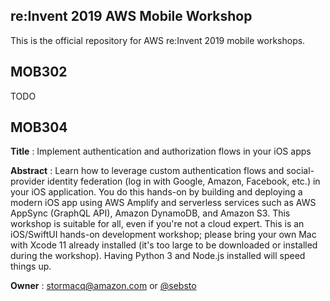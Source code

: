 ## re:Invent 2019 AWS Mobile Workshop

This is the official repository for AWS re:Invent 2019 mobile workshops.

## MOB302

TODO

## MOB304

**Title** : Implement authentication and authorization flows in your iOS apps

**Abstract** : Learn how to leverage custom authentication flows and social-provider identity federation (log in with Google, Amazon, Facebook, etc.) in your iOS application. You do this hands-on by building and deploying a modern iOS app using AWS Amplify and serverless services such as AWS AppSync (GraphQL API), Amazon DynamoDB, and Amazon S3. This workshop is suitable for all, even if you're not a cloud expert. This is an iOS/SwiftUI hands-on development workshop; please bring your own Mac with Xcode 11 already installed (it's too large to be downloaded or installed during the workshop). Having Python 3 and Node.js installed will speed things up.

**Owner** : stormacq@amazon.com or [@sebsto](https://twitter.com/sebsto)